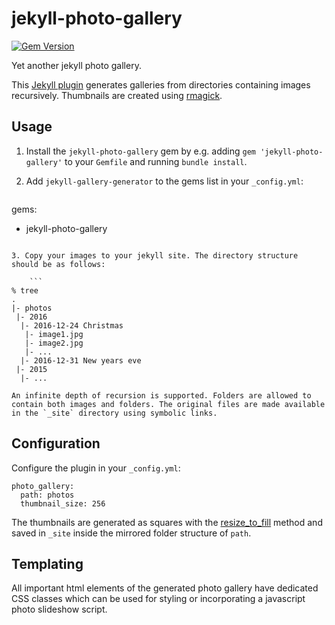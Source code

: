 # jekyll-photo-gallery


[![Gem Version](https://img.shields.io/gem/v/jekyll-photo-gallery.svg)](https://rubygems.org/gems/jekyll-photo-gallery)

Yet another jekyll photo gallery.

This [Jekyll plugin](http://jekyllrb.com/docs/plugins/) generates galleries from directories containing images recursively. Thumbnails are created using [rmagick](http://rmagick.rubyforge.org/).

## Usage

1. Install the `jekyll-photo-gallery` gem by e.g. adding `gem 'jekyll-photo-gallery'` to your `Gemfile` and running `bundle install`.

2. Add `jekyll-gallery-generator` to the gems list in your `_config.yml`:

    ```
gems:
  - jekyll-photo-gallery
```

3. Copy your images to your jekyll site. The directory structure should be as follows:

    ```
% tree
.
|- photos
 |- 2016 
  |- 2016-12-24 Christmas
   |- image1.jpg
   |- image2.jpg
   |- ...
  |- 2016-12-31 New years eve
 |- 2015
  |- ...
```

    An infinite depth of recursion is supported. Folders are allowed to contain both images and folders. The original files are made available in the `_site` directory using symbolic links.


## Configuration

Configure the plugin in your  `_config.yml`:

```
photo_gallery:
  path: photos
  thumbnail_size: 256
```

The thumbnails are generated as squares with the [resize_to_fill](https://rmagick.github.io/image3.html#resize_to_fill) method and saved in `_site` inside the mirrored folder structure of `path`.

## Templating

All important html elements of the generated photo gallery have dedicated CSS classes which can be used for styling or incorporating a javascript photo slideshow script.
